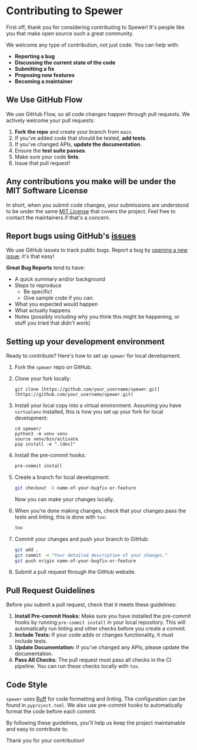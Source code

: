 # Contributing to Spewer

First off, thank you for considering contributing to Spewer! It's people like you that make open source such a great community.

We welcome any type of contribution, not just code. You can help with:
* **Reporting a bug**
* **Discussing the current state of the code**
* **Submitting a fix**
* **Proposing new features**
* **Becoming a maintainer**

## We Use GitHub Flow

We use GitHub Flow, so all code changes happen through pull requests. We actively welcome your pull requests:

1.  **Fork the repo** and create your branch from `main`.
2.  If you've added code that should be tested, **add tests**.
3.  If you've changed APIs, **update the documentation**.
4.  Ensure the **test suite passes**.
5.  Make sure your code **lints**.
6.  Issue that pull request!

## Any contributions you make will be under the MIT Software License

In short, when you submit code changes, your submissions are understood to be under the same [MIT License](LICENSE) that covers the project. Feel free to contact the maintainers if that's a concern.

## Report bugs using GitHub's [issues](https://github.com/Agent-Hellboy/spewer/issues)

We use GitHub issues to track public bugs. Report a bug by [opening a new issue](https://github.com/Agent-Hellboy/spewer/issues/new); it's that easy!

**Great Bug Reports** tend to have:

* A quick summary and/or background
* Steps to reproduce
    * Be specific!
    * Give sample code if you can.
* What you expected would happen
* What actually happens
* Notes (possibly including why you think this might be happening, or stuff you tried that didn't work)

## Setting up your development environment

Ready to contribute? Here's how to set up `spewer` for local development.

1.  Fork the `spewer` repo on GitHub.
2.  Clone your fork locally:
   
    ```
    git clone [https://github.com/your_username/spewer.git](https://github.com/your_username/spewer.git)
    ```
4.  Install your local copy into a virtual environment. Assuming you have `virtualenv` installed, this is how you set up your fork for local development:
    ```
    cd spewer/
    python3 -m venv venv
    source venv/bin/activate
    pip install -e ".[dev]"
    ```
5.  Install the pre-commit hooks:
    ```sh
    pre-commit install
    ```
6.  Create a branch for local development:
    ```sh
    git checkout -b name-of-your-bugfix-or-feature
    ```
    Now you can make your changes locally.
7.  When you're done making changes, check that your changes pass the tests and linting, this is done with `tox`:
    ```sh
    tox
    ```
8.  Commit your changes and push your branch to GitHub:
    ```sh
    git add .
    git commit -m "Your detailed description of your changes."
    git push origin name-of-your-bugfix-or-feature
    ```
9.  Submit a pull request through the GitHub website.

## Pull Request Guidelines

Before you submit a pull request, check that it meets these guidelines:

1.  **Install Pre-commit Hooks:** Make sure you have installed the pre-commit hooks by running `pre-commit install` in your local repository. This will automatically run linting and other checks before you create a commit.
2.  **Include Tests:** If your code adds or changes functionality, it must include tests.
3.  **Update Documentation:** If you've changed any APIs, please update the documentation.
4.  **Pass All Checks:** The pull request must pass all checks in the CI pipeline. You can run these checks locally with `tox`.

## Code Style

`spewer` uses [Ruff](https://github.com/astral-sh/ruff) for code formatting and linting. The configuration can be found in `pyproject.toml`. We also use pre-commit hooks to automatically format the code before each commit.

By following these guidelines, you'll help us keep the project maintainable and easy to contribute to.

Thank you for your contribution!
